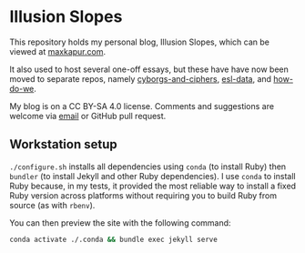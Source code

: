 # Illusion Slopes

This repository holds my personal blog, Illusion Slopes, which can be viewed at
[maxkapur.com](https://maxkapur.com).

It also used to host several one-off essays, but these have have now been moved
to separate repos, namely
[cyborgs-and-ciphers](https://github.com/maxkapur/cyborgs-and-ciphers),
[esl-data](https://github.com/maxkapur/esl-data), and
[how-do-we](https://github.com/maxkapur/how-do-we).

My blog is on a CC BY-SA 4.0 license. Comments and suggestions are welcome via
[email](mailto:max@maxkapur.com) or GitHub pull request.

## Workstation setup

`./configure.sh` installs all dependencies using `conda` (to install Ruby) then
`bundler` (to install Jekyll and other Ruby dependencies). I use `conda` to
install Ruby because, in my tests, it provided the most reliable way to install
a fixed Ruby version across platforms without requiring you to build Ruby from
source (as with `rbenv`).

You can then preview the site with the following command:

```bash
conda activate ./.conda && bundle exec jekyll serve
```
